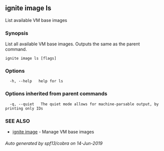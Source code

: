 ## ignite image ls

List available VM base images

### Synopsis


List all available VM base images. Outputs the same as the parent command.


```
ignite image ls [flags]
```

### Options

```
  -h, --help   help for ls
```

### Options inherited from parent commands

```
  -q, --quiet   The quiet mode allows for machine-parsable output, by printing only IDs
```

### SEE ALSO

* [ignite image](ignite_image.md)	 - Manage VM base images

###### Auto generated by spf13/cobra on 14-Jun-2019
